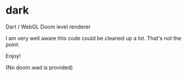 dark
====

Dart / WebGL Doom level renderer

I am very well aware this code could be cleaned up a lot. That's not the point.

Enjoy!


(No doom.wad is provided)